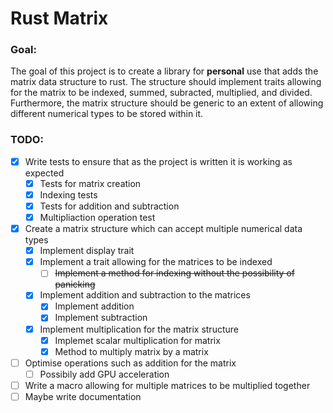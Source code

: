 # Rust Matrix
### Goal: 
The goal of this project is to create a library for **personal** use that adds the matrix data structure to rust. 
The structure should implement traits allowing for the matrix to be indexed, summed, subracted, multiplied, and 
divided. Furthermore, the matrix structure should be generic to an extent of allowing different numerical types 
to be stored within it.

### TODO:
- [x] Write tests to ensure that as the project is written it is working as expected
    - [x] Tests for matrix creation
    - [x] Indexing tests
    - [x] Tests for addition and subtraction
    - [x] Multipliaction operation test
- [x] Create a matrix structure which can accept multiple numerical data types
    - [x] Implement display trait
    - [x] Implement a trait allowing for the matrices to be indexed
        - [ ] ~~Implement a method for indexing without the possibility of panicking~~
    - [x] Implement addition and subtraction to the matrices
        - [x] Implement addition
        - [x] Implement subtraction
    - [x] Implement multiplication for the matrix structure
        - [x] Implemet scalar multiplication for matrix
        - [x] Method to multiply matrix by a matrix
- [ ] Optimise operations such as addition for the matrix
    - [ ] Possibily add GPU acceleration
- [ ] Write a macro allowing for multiple matrices to be multiplied together
- [ ] Maybe write documentation
